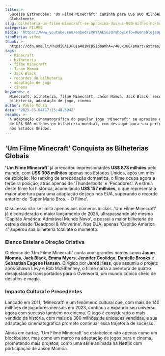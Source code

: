```yaml
---
title: >-
  Sucesso Estrondoso: 'Um Filme Minecraft' Caminha para US$ 900 Milhões
  Globalmente
slug: bilheteria-um-filme-minecraft-se-aproxima-dos-us-900-milhes-no-mundo
categoria: FILMES
midia: 'https://www.youtube.com/embed/EVKYAAES6JQ?showinfo=0&enablejsapi=1'
tipoMidia: video
thumb: >-
  https://cdn.ome.lt/PHDdiCAIJFOIa48iWIpSIobamhA=/480x360/smart/extras/conteudos/01_xkbPbLN.jpg
tags:
  - Minecraft
  - bilheteria
  - filme Minecraft
  - Jason Momoa
  - Jack Black
  - recordes de bilheteria
  - adaptação de jogo
  - cinema
keywords: >-
  Minecraft, bilheteria, filme Minecraft, Jason Momoa, Jack Black, recordes de
  bilheteria, adaptação de jogo, cinema
author: Pablo Moura
data: '2025-05-04T17:15:48.594Z'
resumo: >-
  A adaptação cinematográfica do popular jogo 'Minecraft' se aproxima da marca
  de US$ 900 milhões em bilheteria mundial, com destaque para sua performance
  nos Estados Unidos.
---
```


## 'Um Filme Minecraft' Conquista as Bilheterias Globais

**'Um Filme Minecraft'** já arrecadou impressionantes **US$ 873 milhões** pelo mundo, com **US$ 398 milhões** apenas nos Estados Unidos, após um mês de exibição. No ranking de arrecadação doméstica, o filme ocupa agora a terceira posição, atrás apenas de 'Thunderbolts' e 'Pecadores'. A estreia deste filme foi histórica, acumulando **US$ 157 milhões**, o que representa a maior abertura para uma adaptação de jogo nos EUA, superando o recorde anterior de 'Super Mario Bros. - O Filme'.

O sucesso não se limita apenas aos números iniciais. 'Um Filme Minecraft' já é considerado o maior lançamento de 2025, ultrapassando até mesmo 'Capitão América: Admirável Mundo Novo', e possui a maior bilheteria de estreia desde 'Deadpool & Wolverine'. Nos EUA, apenas 'Capitão América 4' superou sua bilheteria total até o momento.

### Elenco Estelar e Direção Criativa

O elenco de 'Um Filme Minecraft' conta com grandes nomes como **Jason Momoa**, **Jack Black**, **Emma Myers**, **Jennifer Coolidge**, **Danielle Brooks** e **Sebastian Eugene Hansen**. Dirigido por **Jared Hess**, que assumiu o projeto após Shawn Levy e Rob McElhenney, o filme narra a aventura de quatro desajustados transportados para o Overworld, um mundo cúbico cheio de desafios e magia.

### Impacto Cultural e Precedentes

Lançado em 2011, 'Minecraft' é um fenômeno cultural que, com mais de 140 milhões de jogadores mensais em 2023, continua a expandir seu universo, agora com sucesso também no cinema. O jogo é considerado o mais vendido da história, com mais de 300 milhões de unidades vendidas, e sua adaptação cinematográfica promete continuar essa trajetória de sucesso.

Ainda em cartaz, 'Um Filme Minecraft' se estabelece não apenas como um blockbuster, mas como um marco na adaptação de jogos para o cinema, prometendo mais projetos, como uma série animada na Netflix com participação de Jason Momoa.
